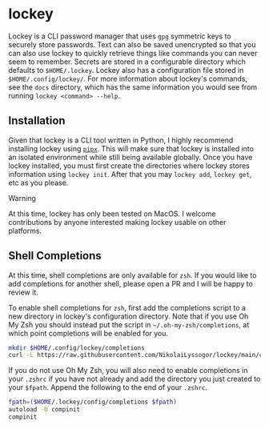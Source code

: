 # lockey
Lockey is a CLI password manager that uses `gpg` symmetric keys to securely store passwords. Text can also be saved unencrypted so that you can also use lockey to quickly retrieve things like commands you can never seem to remember. Secrets are stored in a configurable directory which defaults to `$HOME/.lockey`. Lockey also has a configuration file stored in `$HOME/.config/lockey/`. For more information about lockey's commands, see the `docs` directory, which has the same information you would see from running `lockey <command> --help`.

## Installation
Given that lockey is a CLI tool written in Python, I highly recommend installing lockey using [`pipx`](https://pipx.pypa.io/stable/.). This will make sure that lockey is installed into an isolated environment while still being available globally. Once you have lockey installed, you must first create the directories where lockey stores information using `lockey init`. After that you may `lockey add`, `lockey get`, etc as you please. 

> [!WARNING]
> At this time, lockey has only been tested on MacOS. I welcome contributions by anyone interested making lockey usable on other platforms.

## Shell Completions
At this time, shell completions are only available for `zsh`. If you would like to add completions for another shell, please open a PR and I will be happy to review it.

To enable shell completions for `zsh`, first add the completions script to a new directory in lockey's configuration directory. Note that if you use Oh My Zsh you should instead put the script in `~/.oh-my-zsh/completions`, at which point completions will be enabled for you.

```bash
mkdir $HOME/.config/lockey/completions
curl -L https://raw.githubusercontent.com/NikolaiLyssogor/lockey/main/completions/_lockey > $HOME/.config/lockey/completions/_lockey
```

If you do not use Oh My Zsh, you will also need to enable completions in your `.zshrc` if you have not already and add the directory you just created to your `$fpath`. Append the following to the end of your `.zshrc`. 

```bash
fpath=($HOME/.lockey/config/completions $fpath)
autoload -U compinit
compinit
```
